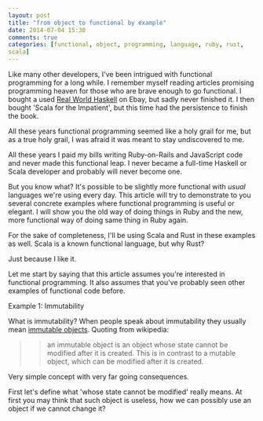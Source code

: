 ```yaml
---
layout: post
title: "from object to functional by example"
date: 2014-07-04 15:30
comments: true
categories: [functional, object, programming, language, ruby, rust,
scala]
---
```


Like many other developers, I've been intrigued with functional
programming for a long while. I remember myself reading articles
promising programming heaven for those who are brave enough to go
functional. I bought a used [Real World Haskell](http://book.realworldhaskell.org/)
on Ebay, but sadly never finished it.
I then bought 'Scala for the Impatient', but this time had the
persistence to finish the book.

All these years functional programming seemed like a holy grail for me,
but as a true holy grail, I was afraid it was meant to stay
undiscovered to me.

All these years I paid my bills writing Ruby-on-Rails and JavaScript
code and never made this functional leap. I never became a full-time
Haskell or Scala developer and probably will never become one.

But you know what? It's possible to be slightly more functional with
_usual_ languages we're using every day. This article will try to demonstrate
to you several concrete examples where functional programming is useful
or elegant. I will show you the old way of doing things in Ruby and the
new, more functional way of doing same thing in Ruby again.

For the sake of completeness, I'll be using Scala and Rust in these
examples as well.  Scala is a known functional language, but why Rust?

Just because I like it.

<!--more-->

Let me start by saying that this article assumes you're interested in
functional programming. It also assumes that you've probably seen
other examples of functional code before.

Example 1: Immutability

What is immutability? When people speak about immutability they usually
mean [immutable objects](http://en.wikipedia.org/wiki/Immutable_object).
Quoting from wikipedia:

>> an immutable object is an object whose state cannot be modified after it is created.
This is in contrast to a mutable object, which can be modified after it is created.

Very simple concept with very far going consequences.

First let's define what 'whose state cannot be modified' really means.
At first you may think that such object is useless, how we can possibly
use an object if we cannot change it?



